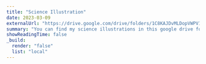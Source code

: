 ```yaml
---
title: "Science Illustration"
date: 2023-03-09
externalUrl: "https://drive.google.com/drive/folders/1C8KAJDvMLDopVWPV1iUUh7cJ2aeBp6G4?usp=sharing"
summary: "You can find my science illustrations in this google drive folder."
showReadingTime: false
_build:
  render: "false"
  list: "local"
---
```




